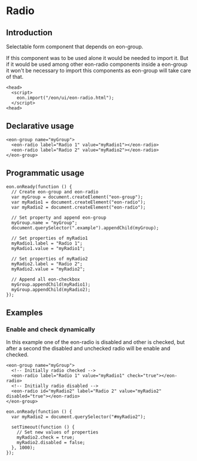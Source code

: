 # Radio

## Introduction
Selectable form component that depends on eon-group.

If this component was to be used alone it would be needed to import it. But if it would be used among other eon-radio components inside a eon-group it won't be necessary to import this components as eon-group will take care of that.
``` [html]
<head>
  <script>
    eon.import("/eon/ui/eon-radio.html");
  </script>
<head>
```

## Declarative usage
``` [html]
<eon-group name="myGroup">
  <eon-radio label="Radio 1" value="myRadio1"></eon-radio>
  <eon-radio label="Radio 2" value="myRadio2"></eon-radio>
</eon-group>
```

## Programmatic usage
``` [javascript]
eon.onReady(function () {
  // Create eon-group and eon-radio 
  var myGroup = document.createElement("eon-group");
  var myRadio1 = document.createElement("eon-radio");
  var myRadio2 = document.createElement("eon-radio");

  // Set property and append eon-group
  myGroup.name = "myGroup";
  document.querySelector(".example").appendChild(myGroup);

  // Set properties of myRadio1
  myRadio1.label = "Radio 1";
  myRadio1.value = "myRadio1";
      
  // Set properties of myRadio2
  myRadio2.label = "Radio 2";
  myRadio2.value = "myRadio2";

  // Append all eon-checkbox
  myGroup.appendChild(myRadio1);
  myGroup.appendChild(myRadio2);
});
```

## Examples

### Enable and check dynamically
In this example one of the eon-radio is disabled and other is checked, but after a second the disabled and unchecked radio will be enable and checked.
``` [html]
<eon-group name="myGroup">
  <!-- Initially radio checked -->
  <eon-radio label="Radio 1" value="myRadio1" check="true"></eon-radio>
  <!-- Initially radio disabled -->
  <eon-radio id="myRadio2" label="Radio 2" value="myRadio2" disabled="true"></eon-radio>
</eon-group>
```

``` [javascript]
eon.onReady(function () {
  var myRadio2 = document.querySelector("#myRadio2");

  setTimeout(function () {
    // Set new values of properties
    myRadio2.check = true;
    myRadio2.disabled = false;
  }, 1000);
});
```
